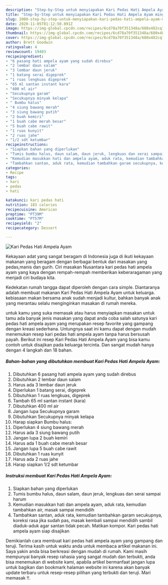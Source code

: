 ```yaml
---
description: "Step-by-Step untuk menyiapakan Kari Pedas Hati Ampela Ayam minggu ini"
title: "Step-by-Step untuk menyiapakan Kari Pedas Hati Ampela Ayam minggu ini"
slug: 2000-step-by-step-untuk-menyiapakan-kari-pedas-hati-ampela-ayam-minggu-ini
date: 2020-11-05T01:12:50.891Z
image: https://img-global.cpcdn.com/recipes/6cd78a70f351348a/680x482cq70/kari-pedas-hati-ampela-ayam-foto-resep-utama.jpg
thumbnail: https://img-global.cpcdn.com/recipes/6cd78a70f351348a/680x482cq70/kari-pedas-hati-ampela-ayam-foto-resep-utama.jpg
cover: https://img-global.cpcdn.com/recipes/6cd78a70f351348a/680x482cq70/kari-pedas-hati-ampela-ayam-foto-resep-utama.jpg
author: Brett Goodwin
ratingvalue: 4
reviewcount: 19403
recipeingredient:
- "6 pasang hati ampela ayam yang sudah direbus"
- "2 lembar daun salam"
- "3 lembar daun jeruk"
- "1 batang serai digeprek"
- "1 ruas lengkuas digeprek"
- "65 ml santan instant kara"
- "400 ml air"
- "Secukupnya garam"
- "Secukupnya minyak kelapa"
- " Bumbu halus"
- "4 siung bawang merah"
- "3 siung bawang putih"
- "2 buah kemiri"
- "1 buah cabe merah besar"
- "5 buah cabe rawit"
- "1 ruas kunyit"
- "2 ruas jahe"
- "1/2 sdt ketumbar"
recipeinstructions:
- "Siapkan bahan yang diperlukan"
- "Tumis bumbu halus, daun salam, daun jeruk, lengkuas dan serai sampai harum"
- "Kemudian masukkan hati dan ampela ayam, aduk rata, kemudian tambahkan air, masak sampai mendidih"
- "Tambahkan santan, aduk rata, kemudian tambahkan garam secukupnya, koreksi rasa jika sudah pas, masak kembali sampai mendidih sambil diaduk-aduk agar santan tidak pecah. Matikan kompor. Kari pedas hati ampela ayam siap disajikan"
categories:
- Recipe
tags:
- kari
- pedas
- hati

katakunci: kari pedas hati 
nutrition: 183 calories
recipecuisine: American
preptime: "PT39M"
cooktime: "PT57M"
recipeyield: "2"
recipecategory: Dessert

---
```



![Kari Pedas Hati Ampela Ayam](https://img-global.cpcdn.com/recipes/6cd78a70f351348a/680x482cq70/kari-pedas-hati-ampela-ayam-foto-resep-utama.jpg)

Kekayaan adat yang sangat beragam di Indonesia juga di ikuti kekayaan makanan yang beragam dengan berbagai bentuk dari masakan yang pedas,manis dan gurih. Ciri masakan Nusantara kari pedas hati ampela ayam yang kaya dengan rempah-rempah memberikan keberaragaman yang menjadi ciri budaya kita.




Kedekatan rumah tangga dapat diperoleh dengan cara simple. Diantaranya adalah membuat makanan Kari Pedas Hati Ampela Ayam untuk keluarga. kebiasaan makan bersama anak sudah menjadi kultur, bahkan banyak anak yang merantau selalu menginginkan masakan di rumah mereka.

untuk kamu yang suka memasak atau harus menyiapkan masakan untuk tamu ada banyak jenis masakan yang dapat anda coba salah satunya kari pedas hati ampela ayam yang merupakan resep favorite yang gampang dengan kreasi sederhana. Untungnya saat ini kamu dapat dengan mudah menemukan resep kari pedas hati ampela ayam tanpa harus bersusah payah.
Berikut ini resep Kari Pedas Hati Ampela Ayam yang bisa kamu contoh untuk disajikan pada keluarga tercinta. Dan sangat mudah hanya dengan 4 langkah dan 18 bahan.


<!--inarticleads1-->

##### Bahan-bahan yang dibutuhkan membuat Kari Pedas Hati Ampela Ayam:

1. Dibutuhkan 6 pasang hati ampela ayam yang sudah direbus
1. Dibutuhkan 2 lembar daun salam
1. Harus ada 3 lembar daun jeruk
1. Diperlukan 1 batang serai, digeprek
1. Dibutuhkan 1 ruas lengkuas, digeprek
1. Tambah 65 ml santan instant (kara)
1. Dibutuhkan 400 ml air
1. Jangan lupa Secukupnya garam
1. Dibutuhkan Secukupnya minyak kelapa
1. Harap siapkan  Bumbu halus:
1. Diperlukan 4 siung bawang merah
1. Harus ada 3 siung bawang putih
1. Jangan lupa 2 buah kemiri
1. Harus ada 1 buah cabe merah besar
1. Jangan lupa 5 buah cabe rawit
1. Dibutuhkan 1 ruas kunyit
1. Harus ada 2 ruas jahe
1. Harap siapkan 1/2 sdt ketumbar




<!--inarticleads2-->

##### Instruksi membuat  Kari Pedas Hati Ampela Ayam:

1. Siapkan bahan yang diperlukan
1. Tumis bumbu halus, daun salam, daun jeruk, lengkuas dan serai sampai harum
1. Kemudian masukkan hati dan ampela ayam, aduk rata, kemudian tambahkan air, masak sampai mendidih
1. Tambahkan santan, aduk rata, kemudian tambahkan garam secukupnya, koreksi rasa jika sudah pas, masak kembali sampai mendidih sambil diaduk-aduk agar santan tidak pecah. Matikan kompor. Kari pedas hati ampela ayam siap disajikan




Demikianlah cara membuat kari pedas hati ampela ayam yang gampang dan teruji. Terima kasih untuk waktu anda untuk membaca artikel makanan ini. Saya yakin anda bisa berkreasi dengan mudah di rumah. Kami masih mempunyai banyak resep rahasia yang sangat mudah dan terbukti, anda bisa menemukan di website kami, apabila artikel bermanfaat jangan lupa untuk bagikan dan bookmark halaman website ini karena akan banyak update terbaru untuk resep-resep pilihan yang terbukti dan teruji. Mari memasak !!. 
